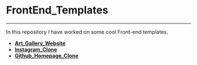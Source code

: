 # **FrontEnd_Templates**
___________________________

In this repository I have worked on some cool Front-end templates.


 - **[Art_Gallery_Website](https://ashket980.github.io/FrontEnd_Templates/Art_Gallery_Website/index.html)**
 - **[Instagram_Clone](https://ashket980.github.io/FrontEnd_Templates/Instagram_Clone/index.html)**
 - **[Github_Homepage_Clone](https://ashket980.github.io/FrontEnd_Templates/Github_Homepage_Clone/index.html)**
